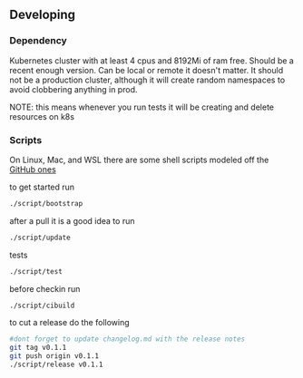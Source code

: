 ## Developing

### Dependency

Kubernetes cluster with at least 4 cpus and 8192Mi of ram free. Should be a recent enough version. Can be local or remote it doesn't matter. It should not be a production cluster, although it will create random namespaces to avoid clobbering anything in prod.

NOTE: this means whenever you run tests it will be creating and delete resources on k8s

### Scripts

On Linux, Mac, and WSL there are some shell scripts modeled off the [GitHub ones](https://github.com/github/scripts-to-rule-them-all)

to get started run

```sh
./script/bootstrap
```

after a pull it is a good idea to run

```sh
./script/update
```

tests

```sh
./script/test
```

before checkin run

```sh
./script/cibuild
```

to cut a release do the following

```sh
#dont forget to update changelog.md with the release notes
git tag v0.1.1
git push origin v0.1.1
./script/release v0.1.1
```


